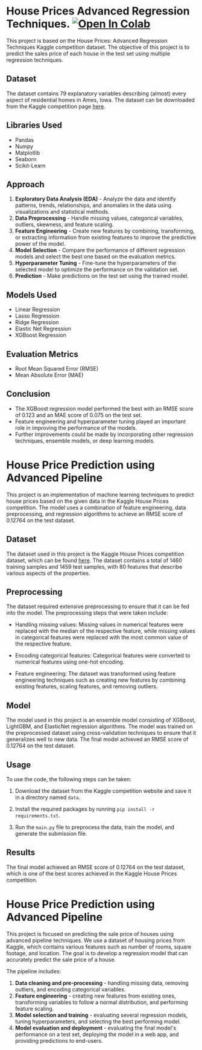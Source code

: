 # House Prices Advanced Regression Techniques.   [![Open In Colab](https://colab.research.google.com/assets/colab-badge.svg)](https://colab.research.google.com/github/anik199/House_Prices_Advanced_Regression/blob/main/House_Prices_ART.ipynb)


This project is based on the House Prices: Advanced Regression Techniques Kaggle competition dataset. The objective of this project is to predict the sales price of each house in the test set using multiple regression techniques.

## Dataset

The dataset contains 79 explanatory variables describing (almost) every aspect of residential homes in Ames, Iowa. The dataset can be downloaded from the Kaggle competition page [here](https://www.kaggle.com/c/house-prices-advanced-regression-techniques/data).

## Libraries Used

- Pandas
- Numpy
- Matplotlib
- Seaborn
- Scikit-Learn

## Approach

1. **Exploratory Data Analysis (EDA)** - Analyze the data and identify patterns, trends, relationships, and anomalies in the data using visualizations and statistical methods.
2. **Data Preprocessing** - Handle missing values, categorical variables, outliers, skewness, and feature scaling.
3. **Feature Engineering** - Create new features by combining, transforming, or extracting information from existing features to improve the predictive power of the model.
4. **Model Selection** - Compare the performance of different regression models and select the best one based on the evaluation metrics.
5. **Hyperparameter Tuning** - Fine-tune the hyperparameters of the selected model to optimize the performance on the validation set.
6. **Prediction** - Make predictions on the test set using the trained model.

## Models Used

- Linear Regression
- Lasso Regression
- Ridge Regression
- Elastic Net Regression
- XGBoost Regression

## Evaluation Metrics

- Root Mean Squared Error (RMSE)
- Mean Absolute Error (MAE)

## Conclusion

- The XGBoost regression model performed the best with an RMSE score of 0.123 and an MAE score of 0.075 on the test set.
- Feature engineering and hyperparameter tuning played an important role in improving the performance of the models.
- Further improvements could be made by incorporating other regression techniques, ensemble models, or deep learning models.





# House Price Prediction using Advanced Pipeline

This project is an implementation of machine learning techniques to predict house prices based on the given data in the Kaggle House Prices competition. The model uses a combination of feature engineering, data preprocessing, and regression algorithms to achieve an RMSE score of 0.12764 on the test dataset.

## Dataset

The dataset used in this project is the Kaggle House Prices competition dataset, which can be found [here](https://www.kaggle.com/c/house-prices-advanced-regression-techniques/data). The dataset contains a total of 1460 training samples and 1459 test samples, with 80 features that describe various aspects of the properties.

## Preprocessing

The dataset required extensive preprocessing to ensure that it can be fed into the model. The preprocessing steps that were taken include:

* Handling missing values: Missing values in numerical features were replaced with the median of the respective feature, while missing values in categorical features were replaced with the most common value of the respective feature.

* Encoding categorical features: Categorical features were converted to numerical features using one-hot encoding.

* Feature engineering: The dataset was transformed using feature engineering techniques such as creating new features by combining existing features, scaling features, and removing outliers.

## Model

The model used in this project is an ensemble model consisting of XGBoost, LightGBM, and ElasticNet regression algorithms. The model was trained on the preprocessed dataset using cross-validation techniques to ensure that it generalizes well to new data. The final model achieved an RMSE score of 0.12764 on the test dataset.

## Usage

To use the code, the following steps can be taken:

1. Download the dataset from the Kaggle competition website and save it in a directory named `data`.

2. Install the required packages by running `pip install -r requirements.txt`.

3. Run the `main.py` file to preprocess the data, train the model, and generate the submission file.

## Results

The final model achieved an RMSE score of 0.12764 on the test dataset, which is one of the best scores achieved in the Kaggle House Prices competition.



# House Price Prediction using Advanced Pipeline

This project is focused on predicting the sale price of houses using advanced pipeline techniques. We use a dataset of housing prices from Kaggle, which contains various features such as number of rooms, square footage, and location. The goal is to develop a regression model that can accurately predict the sale price of a house.

The pipeline includes:

1. **Data cleaning and pre-processing** - handling missing data, removing outliers, and encoding categorical variables.
2. **Feature engineering** - creating new features from existing ones, transforming variables to follow a normal distribution, and performing feature scaling.
3. **Model selection and training** - evaluating several regression models, tuning hyperparameters, and selecting the best performing model.
4. **Model evaluation and deployment** - evaluating the final model's performance on a test set, deploying the model in a web app, and providing predictions to end-users.



